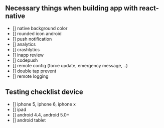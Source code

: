 ## Necessary things when building app with react-native

- [] native background color
- [] rounded icon android
- [] push notification
- [] analytics
- [] crashlytics
- [] inapp review
- [] codepush
- [] remote config (force update, emergency message, ..)
- [] double tap prevent
- [] remote logging


## Testing checklist device

- [] iphone 5, iphone 6, iphone x
- [] ipad
- [] android 4.4, android 5.0+
- [] android tablet